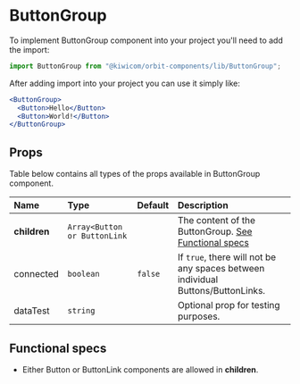 # ButtonGroup
To implement ButtonGroup component into your project you'll need to add the import:
```jsx
import ButtonGroup from "@kiwicom/orbit-components/lib/ButtonGroup";
```
After adding import into your project you can use it simply like:
```jsx
<ButtonGroup>
  <Button>Hello</Button>
  <Button>World!</Button>
</ButtonGroup>
```
## Props
Table below contains all types of the props available in ButtonGroup component.

| Name          | Type                          | Default         | Description                      |
| :------------ | :---------------------------- | :-------------- | :------------------------------- |
| **children**  | `Array<Button or ButtonLink`  |                 | The content of the ButtonGroup. [See Functional specs](#functional-specs)
| connected     | `boolean`                     | `false`         | If `true`, there will not be any spaces between individual Buttons/ButtonLinks.
| dataTest      | `string`                      |                 | Optional prop for testing purposes.

## Functional specs
* Either Button or ButtonLink components are allowed in **children**.
